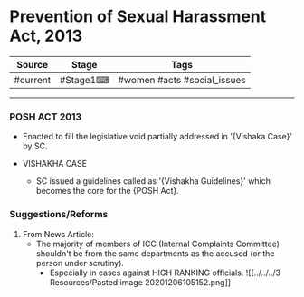 # Prevention of Sexual Harassment Act, 2013
| Source  | Stage    | Tags |
| ------- | -------- | ---- |
| #current | #Stage1⌨ | #women #acts #social_issues     |

---

### POSH ACT 2013
- Enacted to fill the legislative void partially addressed in '{Vishaka Case}' by SC.

- VISHAKHA CASE 
	- SC issued a guidelines called as '{Vishakha Guidelines}' which becomes the core for the {POSH Act}.

### Suggestions/Reforms
1. From News Article: 
	- The majority of members of ICC (Internal Complaints Committee) shouldn't be from the same departments as the accused (or the person under scrutiny).
		- Especially in cases against HIGH RANKING officials.
	![[../../../3 Resources/Pasted image 20201206105152.png]]
